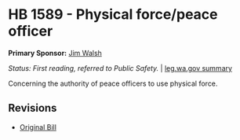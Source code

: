 # HB 1589 - Physical force/peace officer
**Primary Sponsor:** [Jim Walsh](/person/leg/jim.walsh.md)

*Status: First reading, referred to Public Safety.* | [leg.wa.gov summary](https://app.leg.wa.gov/billsummary?BillNumber=1589&Year=2021)

Concerning the authority of peace officers to use physical force.

## Revisions
* [Original Bill](1/)